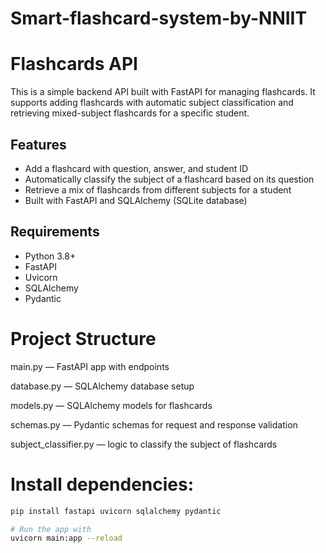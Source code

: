 # Smart-flashcard-system-by-NNIIT
# Flashcards API

This is a simple backend API built with FastAPI for managing flashcards. It supports adding flashcards with automatic subject classification and retrieving mixed-subject flashcards for a specific student.

## Features

- Add a flashcard with question, answer, and student ID
- Automatically classify the subject of a flashcard based on its question
- Retrieve a mix of flashcards from different subjects for a student
- Built with FastAPI and SQLAlchemy (SQLite database)

## Requirements

- Python 3.8+
- FastAPI
- Uvicorn
- SQLAlchemy
- Pydantic

# Project Structure
main.py — FastAPI app with endpoints

database.py — SQLAlchemy database setup

models.py — SQLAlchemy models for flashcards

schemas.py — Pydantic schemas for request and response validation

subject_classifier.py — logic to classify the subject of flashcards

# Install dependencies:

```bash
pip install fastapi uvicorn sqlalchemy pydantic

# Run the app with
uvicorn main:app --reload

